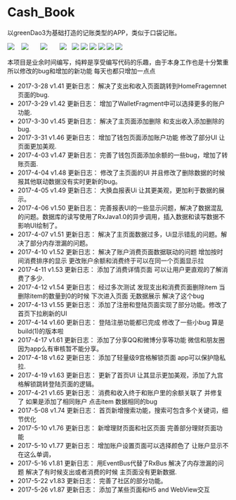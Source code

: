 # Cash_Book
以greenDao3为基础打造的记账类型的APP，类似于口袋记账。



![](https://github.com/liuwen370494581/Cash_Book/blob/master/image/S70413-173614_%E5%89%AF%E6%9C%AC.jpg)    ![](https://github.com/liuwen370494581/Cash_Book/blob/master/image/IMG_1256_%E5%89%AF%E6%9C%AC.jpg)       ![](https://github.com/liuwen370494581/Cash_Book/blob/master/image/IMG_1258_%E5%89%AF%E6%9C%AC.jpg)       ![](https://github.com/liuwen370494581/Cash_Book/blob/master/image/IMG_1259_%E5%89%AF%E6%9C%AC.jpg)       ![](https://github.com/liuwen370494581/Cash_Book/blob/master/image/S70413-172347_%E5%89%AF%E6%9C%AC.jpg)  ![](https://github.com/liuwen370494581/Cash_Book/blob/master/image/S70413-172515_%E5%89%AF%E6%9C%AC.jpg)  ![](https://github.com/liuwen370494581/Cash_Book/blob/master/image/S70413-172358_%E5%89%AF%E6%9C%AC.jpg)  ![](https://github.com/liuwen370494581/Cash_Book/blob/master/image/S70413-172406_%E5%89%AF%E6%9C%AC.jpg)  ![](https://github.com/liuwen370494581/Cash_Book/blob/master/image/S70413-172457_%E5%89%AF%E6%9C%AC.jpg)  ![](https://github.com/liuwen370494581/Cash_Book/blob/master/image/IMG_1424_%E5%89%AF%E6%9C%AC.jpg)    



本项目是业余时间编写，纯粹是享受编写代码的乐趣，由于本身工作也是十分繁重 
所以修改的bug和增加的新功能 每天也都只增加一点点 
* 2017-3-28 v1.41 更新日志： 解决了支出和收入页面跳转到HomeFragemnet页面的bug.
* 2017-3-29 v1.42 更新日志： 增加了WalletFragment中可以选择更多的账户功能.
* 2017-3-30 v1.45 更新日志： 解决了主页面添加删除 和支出收入添加删除的bug.
* 2017-3-31 v1.46 更新日志： 增加了钱包页面添加账户功能 修改了部分UI 让页面更加美观.
* 2017-4-03 v1.47 更新日志： 完善了钱包页面添加余额的一些bug，增加了转账页面.
* 2017-4-04 v1.48 更新日志： 修改了主页面的UI 并且修改了删除数据的时候报其他联动数据没有实时更新的bug。
* 2017-4-05 v1.49 更新日志： 大换血报表Ui 让其更美观，更加利于数据的展示。
* 2017-4-06 v1.50 更新日志： 完善报表UI的一些显示问题，解决了数据混乱的问题。数据库的读写使用了RxJava1.0的异步调用，插入数据和读写数据不影响UI绘制了。
* 2017-4-07 v1.51 更新日志：	解决了主页面数据过多，Ui显示错乱的问题。解决了部分内存泄漏的问题。
* 2017-4-10 v1.52 更新日志： 解决了账户消费页面数据联动的问题 增加按时间消费排序的显示 更改账户余额和消费终于可以在同一个页面显示拉
* 2017-4-11 v1.53 更新日志： 添加了消费详情页面 可以让用户更直观的了解消费了多少.
* 2017-4-12 v1.54 更新日志： 经过多次测试 发现支出和消费页面删除item  当删除item的数量到0的时候 下次进入页面 无数据展示 解决了这个bug
* 2017-4-13 v1.55 更新日志： 添加了注册和登陆页面实现了部分功能。修改了首页下拉刷新的UI
* 2017-4-14 v1.60 更新日志： 登陆注册功能都已完成  修改了一些小bug 算是build(1)的版本啦 
* 2017-4-17 v1.61 更新日志： 添加了分享QQ和微博分享等功能 微信和朋友圈因为app么有审核暂不能分享。
* 2017-4-18 v1.62 更新日志： 添加了轻量级9宫格解锁页面 app可以保护隐私拉.
* 2017-4-19 v1.63 更新日志： 更新了首页UI 让其显示更加美观，添加了九宫格解锁跳转登陆页面的逻辑。
* 2017-4-21 v1.65 更新日志： 消费和收入终于和账户里的余额关联了 并修复了 如果是添加了相同账户 点击item 数据相同的bug 
* 2017-5-08 v1.74 更新日志： 首页新增搜索功能，搜索可包含多个关键词，细节优化
* 2017-5-10 v1.76 更新日志： 新增理财页面和社区页面 完善部分理财页面功能
* 2017-5-10 v1.77 更新日志： 增加账户设置页面可以选择颜色了 让账户显示不在这么单调，
* 2017-5-16 v1.81 更新日志： 用EventBus代替了RxBus 解决了内存泄漏的问题 解决了有时候支出或者消费的时候 主页面没有更新数据.
* 2017-5-22 v1.83 更新日志： 完善了社区的部分功能。
* 2017-5-26 v1.87 更新日志： 添加了某些页面和H5 and WebView交互


